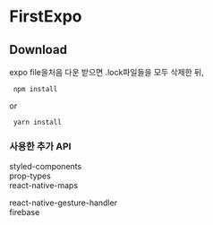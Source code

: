 # FirstExpo
## Download 
  expo file을처음 다운 받으면 .lock파일들을 모두 삭제한 뒤,
  <pre><code> npm install</code></pre>     
  or     
 <pre><code> yarn install </code></pre>
    
### 사용한 추가 API   
styled-components    
prop-types    
react-native-maps   

react-native-gesture-handler   
firebase    

